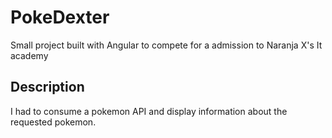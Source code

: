 # PokeDexter

Small project built with Angular to compete for a admission to Naranja X's It academy

## Description

I had to consume a pokemon API and display information about the requested pokemon.
